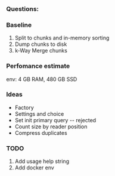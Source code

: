 ### Questions:

### Baseline

1. Split to chunks and in-memory sorting 
2. Dump chunks to disk
3. k-Way Merge chunks


### Perfomance estimate 

env: 4 GB RAM, 480 GB SSD

### Ideas

- Factory 
- Settings and choice 
- Set init primary query -- rejected
- Count size by reader position
- Compress duplicates

### TODO 

1. Add usage help string
2. Add docker env